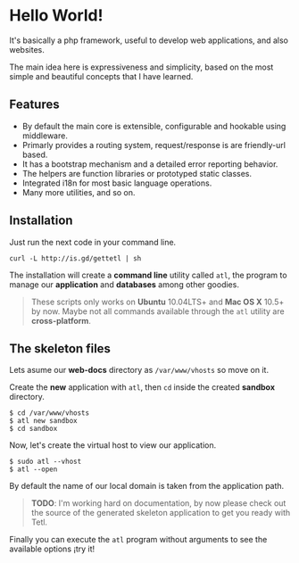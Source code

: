 Hello World!
===========

It's basically a php framework, useful to develop web applications, and also websites.

The main idea here is expressiveness and simplicity, based on the most simple and beautiful concepts that I have learned.

Features
--------

  * By default the main core is extensible, configurable and hookable using middleware.
  * Primarly provides a routing system, request/response is are friendly-url based.
  * It has a bootstrap mechanism and a detailed error reporting behavior.
  * The helpers are function libraries or prototyped static classes.
  * Integrated i18n for most basic language operations.
  * Many more utilities, and so on.

Installation
------------

Just run the next code in your command line.

    curl -L http://is.gd/gettetl | sh

The installation will create a **command line** utility called `atl`,
the program to manage our **application** and **databases** among other goodies.

> These scripts only works on **Ubuntu** 10.04LTS+ and **Mac OS X** 10.5+ by now.
> Maybe not all commands available through the `atl` utility are **cross-platform**.

The skeleton files
------------------

Lets asume our **web-docs** directory as `/var/www/vhosts` so move on it.

Create the **new** application with `atl`, then `cd` inside the created **sandbox** directory.

    $ cd /var/www/vhosts
    $ atl new sandbox
    $ cd sandbox

Now, let's create the virtual host to view our application.

    $ sudo atl --vhost
    $ atl --open

By default the name of our local domain is taken from the application path.

> **TODO**: I'm working hard on documentation, by now please check out the source
> of the generated skeleton application to get you ready with Tetl.

Finally you can execute the `atl` program without arguments to see the available options ¡try it!